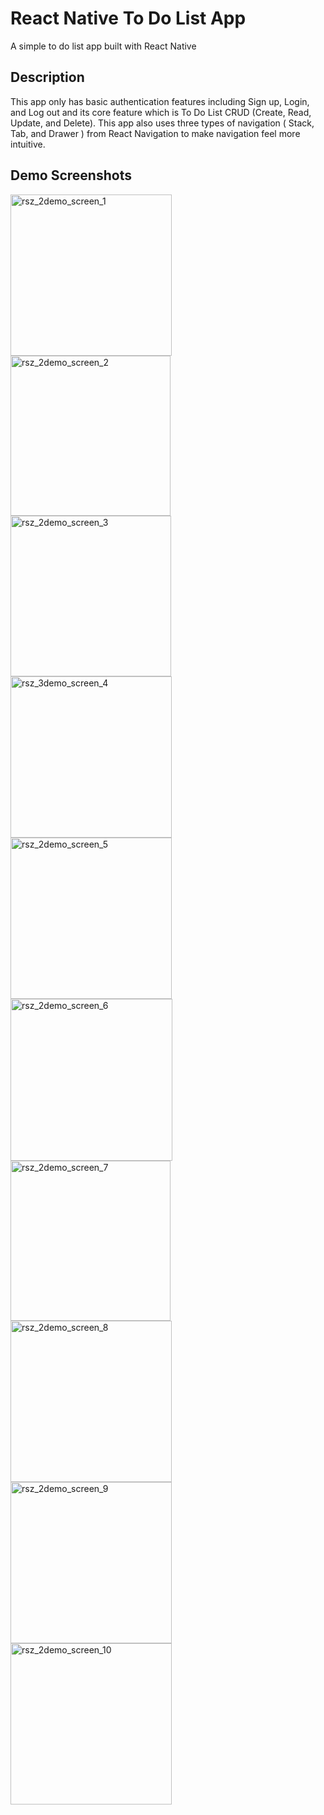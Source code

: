 # React Native To Do List App

A simple to do list app built with React Native

## Description

This app only has basic authentication features including Sign up, Login, and Log out and its core feature which is To Do List CRUD (Create, Read, Update, and Delete). This app also uses three types of navigation ( Stack, Tab, and Drawer ) from React Navigation to make navigation feel more intuitive.

## Demo Screenshots

<img width="258" alt="rsz_2demo_screen_1" src="https://user-images.githubusercontent.com/26792286/78239518-fabafa00-7507-11ea-909c-a6a7588e6b61.png">
<img width="256" alt="rsz_2demo_screen_2" src="https://user-images.githubusercontent.com/26792286/78239480-eecf3800-7507-11ea-91c7-547c42a64b83.png">
<img width="257" alt="rsz_2demo_screen_3" src="https://user-images.githubusercontent.com/26792286/78239474-ed9e0b00-7507-11ea-8051-d926660d1c49.png">
<img width="258" alt="rsz_3demo_screen_4" src="https://user-images.githubusercontent.com/26792286/78239469-ec6cde00-7507-11ea-94c3-b73069db4362.png">
<img width="258" alt="rsz_2demo_screen_5" src="https://user-images.githubusercontent.com/26792286/78239450-e840c080-7507-11ea-865b-d91b560493de.png">
<img width="259" alt="rsz_2demo_screen_6" src="https://user-images.githubusercontent.com/26792286/78239462-eb3bb100-7507-11ea-99ee-597c6b488e2e.png">
<img width="256" alt="rsz_2demo_screen_7" src="https://user-images.githubusercontent.com/26792286/78239456-e971ed80-7507-11ea-913d-3156c65a3a6c.png">
<img width="258" alt="rsz_2demo_screen_8" src="https://user-images.githubusercontent.com/26792286/78239445-e70f9380-7507-11ea-9ade-93fe89dc5688.png">
<img width="258" alt="rsz_2demo_screen_9" src="https://user-images.githubusercontent.com/26792286/78239599-19b98c00-7508-11ea-9f6f-bcec5b4d128c.png">
<img width="258" alt="rsz_2demo_screen_10" src="https://user-images.githubusercontent.com/26792286/78239423-e119b280-7507-11ea-9ef2-8ef2c030e6e4.png">

